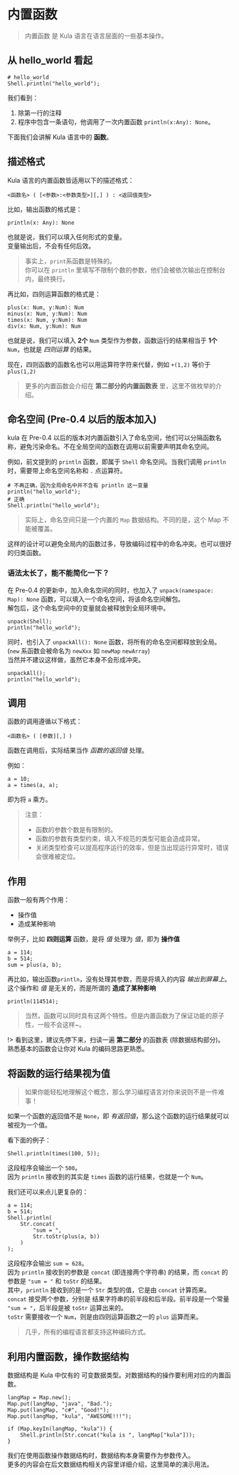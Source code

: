 # 内置函数
> 内置函数 是 Kula 语言在语言层面的一些基本操作。

## 从 hello_world 看起
```kula
# hello_world
Shell.println("hello_world");
```

我们看到：
1. 除第一行的注释
2. 程序中包含一条语句，他调用了一次内置函数 `println(x:Any): None`。

下面我们会讲解 Kula 语言中的 **函数**。

## 描述格式
Kula 语言的内置函数皆适用以下的描述格式：
```
<函数名> ( [<参数>:<参数类型>][,] ) : <返回值类型>
```

比如，输出函数的格式是：
```
println(x: Any): None
```
也就是说，我们可以填入任何形式的变量。    
变量输出后，不会有任何后效。

> 事实上，`print`系函数是特殊的。    
> 你可以在 `println` 里填写不限制个数的参数，他们会被依次输出在控制台内，最终换行。

再比如，四则运算函数的格式是：
```
plus(x: Num, y:Num): Num
minus(x: Num, y:Num): Num
times(x: Num, y:Num): Num
div(x: Num, y:Num): Num
```
也就是说，我们可以填入 **2个** `Num` 类型作为参数，函数运行的结果相当于 **1个** `Num`，也就是 *四则运算* 的结果。

现在，四则函数的函数名也可以用运算符字符来代替，例如 `+(1,2)` 等价于 `plus(1,2)`

> 更多的内置函数会介绍在 **第二部分的内置函数表** 里，这里不做枚举的介绍。

## 命名空间 (Pre-0.4 以后的版本加入)
kula 在 Pre-0.4 以后的版本对内置函数引入了命名空间，他们可以分隔函数名称，避免污染命名。不在全局空间的函数在调用以前需要声明其命名空间。

例如，前文提到的 `println` 函数，即属于 `Shell` 命名空间。当我们调用 `println` 时，需要带上命名空间名称和 `.` 点运算符。

```kula
# 不再正确，因为全局命名中并不含有 println 这一变量
println("hello_world");
# 正确
Shell.println("hello_world");
```

> 实际上，命名空间只是一个内置的 `Map` 数据结构。不同的是，这个 Map 不能被覆盖。

这样的设计可以避免全局内的函数过多，导致编码过程中的命名冲突。也可以很好的归类函数。

### 语法太长了，能不能简化一下？
在 Pre-0.4 的更新中，加入命名空间的同时，也加入了 `unpack(namespace: Map): None` 函数，可以填入一个命名空间，将该命名空间解包。  
解包后，这个命名空间中的变量就会被释放到全局环境中。
```kula
unpack(Shell);
println("hello_world");
```

同时，也引入了 `unpackAll(): None` 函数，将所有的命名空间都释放到全局。(`new` 系函数会被命名为 `newXxx` 如 `newMap` `newArray`)  
当然并不建议这样做，虽然它本身不会形成冲突。
```kula
unpackAll();
println("hello_world");
```

## 调用
函数的调用遵循以下格式：
```
<函数名> ( [参数][,] )
```
函数在调用后，实际结果当作 *函数的返回值* 处理。

例如：
```kula
a = 10;
a = times(a, a);
```
即为将 `a` 乘方。

> 注意：  
> + 函数的参数个数是有限制的。
> + 函数的参数有类型约束，填入不规范的类型可能会造成异常。
> + 关闭类型检查可以提高程序运行的效率，但是当出现运行异常时，错误会很难被定位。

## 作用
函数一般有两个作用：
+ 操作值
+ 造成某种影响

举例子，比如 **四则运算** 函数，是将 *值* 处理为 *值*，即为 **操作值**
```kula
a = 114;
b = 514;
sum = plus(a, b);
```

再比如，输出函数`println`，没有处理其参数，而是将填入的内容 *输出到屏幕上*。   
这个操作和 *值* 是无关的，而是所谓的 **造成了某种影响**
```kula
println(114514);
```

> 当然，函数可以同时具有这两个特性。但是内置函数为了保证功能的原子性，一般不会这样~。

!> 看到这里，建议先停下来，扫读一遍 **第二部分** 的函数表 (除数据结构部分)。    
熟悉基本的函数会让你对 Kula 的编码思路更熟悉。

## 将函数的运行结果视为值
> 如果你能轻松地理解这个概念，那么学习编程语言对你来说则不是一件难事！

如果一个函数的返回值不是 `None`，即 *有返回值*，那么这个函数的运行结果就可以被视为一个值。

看下面的例子：
```kula
Shell.println(times(100, 5));
```
这段程序会输出一个 `500`。    
因为 `println` 接收到的其实是 `times` 函数的运行结果，也就是一个 `Num`。

我们还可以来点儿更复杂的：
```kula
a = 114;
b = 514;
Shell.println(
    Str.concat(
        "sum = ", 
        Str.toStr(plus(a, b))
    )
);
```

这段程序会输出 `sum = 628`。    
因为 `println` 接收到的参数是 `concat` (即连接两个字符串) 的结果，而 `concat` 的参数是 `"sum = "` 和 `toStr` 的结果。   
其中，`println` 接收到的是一个 `Str` 类型的值，它是由 `concat` 计算而来。    
`concat` 接受两个参数，分别是 结果字符串的前半段和后半段。前半段是一个常量 `"sum = "`，后半段是被 `toStr` 运算出来的。    
`toStr` 需要接收一个 `Num`，则是由四则运算函数之一的 `plus` 运算而来。

> 几乎，所有的编程语言都支持这种编码方式。

## 利用内置函数，操作数据结构
数据结构是 Kula 中仅有的 可变数据类型。对数据结构的操作要利用对应的内置函数。

```kula
langMap = Map.new();
Map.put(langMap, "java", "Bad.");
Map.put(langMap, "c#", "Good!");
Map.put(langMap, "kula", "AWESOME!!!");

if (Map.keyIn(langMap, "kula")) {
    Shell.println(Str.concat("kula is ", langMap["kula"]));
}
```

我们在使用函数操作数据结构时，数据结构本身需要作为参数传入。   
更多的内容会在后文数据结构相关内容里详细介绍，这里简单的演示用法。